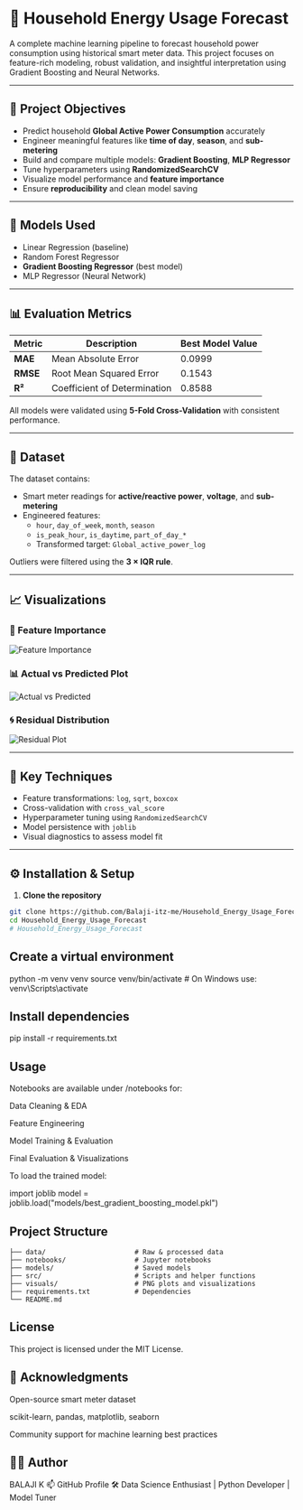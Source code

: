 # 🔋 Household Energy Usage Forecast

A complete machine learning pipeline to forecast household power consumption using historical smart meter data. This project focuses on feature-rich modeling, robust validation, and insightful interpretation using Gradient Boosting and Neural Networks.

---

## 📌 Project Objectives

- Predict household **Global Active Power Consumption** accurately
- Engineer meaningful features like **time of day**, **season**, and **sub-metering**
- Build and compare multiple models: **Gradient Boosting**, **MLP Regressor**
- Tune hyperparameters using **RandomizedSearchCV**
- Visualize model performance and **feature importance**
- Ensure **reproducibility** and clean model saving

---

## 🧠 Models Used

- Linear Regression (baseline)
- Random Forest Regressor
- **Gradient Boosting Regressor** (best model)
- MLP Regressor (Neural Network)

---

## 📊 Evaluation Metrics

| Metric | Description                          | Best Model Value |
|--------|--------------------------------------|------------------|
| **MAE** | Mean Absolute Error                 | 0.0999           |
| **RMSE** | Root Mean Squared Error            | 0.1543           |
| **R²**  | Coefficient of Determination        | 0.8588           |

All models were validated using **5-Fold Cross-Validation** with consistent performance.

---

## 📁 Dataset

The dataset contains:
- Smart meter readings for **active/reactive power**, **voltage**, and **sub-metering**
- Engineered features:
  - `hour`, `day_of_week`, `month`, `season`
  - `is_peak_hour`, `is_daytime`, `part_of_day_*`
  - Transformed target: `Global_active_power_log`

Outliers were filtered using the **3 × IQR rule**.

---

## 📈 Visualizations

### 📌 Feature Importance  
![Feature Importance](visuals/feature_importance.png)

### 📊 Actual vs Predicted Plot  
![Actual vs Predicted](visuals/actual_vs_predicted.png)

### 🌀 Residual Distribution  
![Residual Plot](visuals/residual_plot.png)

---

## 🧪 Key Techniques

- Feature transformations: `log`, `sqrt`, `boxcox`
- Cross-validation with `cross_val_score`
- Hyperparameter tuning using `RandomizedSearchCV`
- Model persistence with `joblib`
- Visual diagnostics to assess model fit

---

## ⚙️ Installation & Setup

1. **Clone the repository**
```bash
git clone https://github.com/Balaji-itz-me/Household_Energy_Usage_Forecast.git
cd Household_Energy_Usage_Forecast
# Household_Energy_Usage_Forecast
```

## Create a virtual environment

python -m venv venv
source venv/bin/activate  # On Windows use: venv\Scripts\activate

## Install dependencies

pip install -r requirements.txt

## Usage
Notebooks are available under /notebooks for:

Data Cleaning & EDA

Feature Engineering

Model Training & Evaluation

Final Evaluation & Visualizations

To load the trained model:

import joblib
model = joblib.load("models/best_gradient_boosting_model.pkl")

##  Project Structure

``` Household_Energy_Usage_Forecast/
├── data/                      # Raw & processed data
├── notebooks/                 # Jupyter notebooks
├── models/                    # Saved models
├── src/                       # Scripts and helper functions
├── visuals/                   # PNG plots and visualizations
├── requirements.txt           # Dependencies
└── README.md
```

## License

This project is licensed under the MIT License.

## 🤝 Acknowledgments
Open-source smart meter dataset

scikit-learn, pandas, matplotlib, seaborn

Community support for machine learning best practices

## 🙋‍♂️ Author
BALAJI K
📫 GitHub Profile
🛠️ Data Science Enthusiast | Python Developer | Model Tuner
